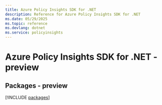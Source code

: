 ```yaml
---
title: Azure Policy Insights SDK for .NET
description: Reference for Azure Policy Insights SDK for .NET
ms.date: 05/29/2025
ms.topic: reference
ms.devlang: dotnet
ms.service: policyinsights
---
```

# Azure Policy Insights SDK for .NET - preview
## Packages - preview
[!INCLUDE [packages](policy-insights-index.md)]